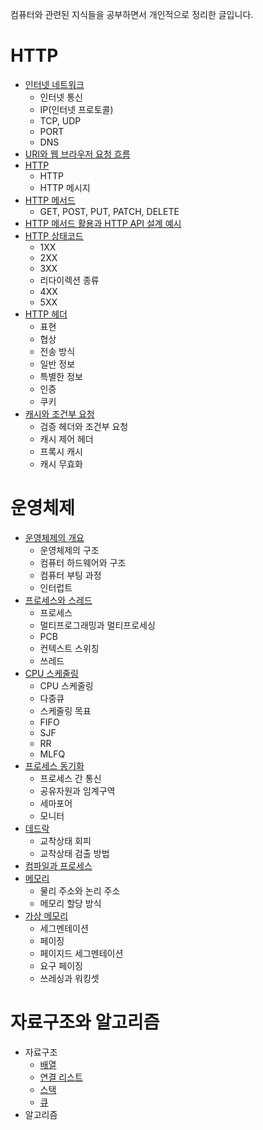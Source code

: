 컴퓨터와 관련된 지식들을 공부하면서 개인적으로 정리한 글입니다.

# HTTP
- [인터넷 네트워크](https://github.com/skcy1515/Programming-Study/tree/main/Computer%20Knowledge/HTTP/Internet%20Network)
  - 인터넷 통신
  - IP(인터넷 프로토콜)
  - TCP, UDP
  - PORT
  - DNS
- [URI와 웹 브라우저 요청 흐름](https://github.com/skcy1515/Programming-Study/tree/main/Computer%20Knowledge/HTTP/URI)
- [HTTP](https://github.com/skcy1515/Programming-Study/tree/main/Computer%20Knowledge/HTTP/HTTP)
  - HTTP
  - HTTP 메시지
- [HTTP 메서드](https://github.com/skcy1515/Programming-Study/tree/main/Computer%20Knowledge/HTTP/HTTP%20Method)
  - GET, POST, PUT, PATCH, DELETE
- [HTTP 메서드 활용과 HTTP API 설계 예시](https://github.com/skcy1515/Programming-Study/tree/main/Computer%20Knowledge/HTTP/HTTP%20Method%20Uses)
- [HTTP 상태코드](https://github.com/skcy1515/Programming-Study/tree/main/Computer%20Knowledge/HTTP/HTTP%20Status)
  - 1XX
  - 2XX
  - 3XX
  - 리다이렉션 종류
  - 4XX
  - 5XX
- [HTTP 헤더](https://github.com/skcy1515/Programming-Study/tree/main/Computer%20Knowledge/HTTP/HTTP%20Header)
  - 표현
  - 협상
  - 전송 방식
  - 일반 정보
  - 특별한 정보
  - 인증
  - 쿠키
- [캐시와 조건부 요청](https://github.com/skcy1515/Programming-Study/tree/main/Computer%20Knowledge/HTTP/Cache)
  - 검증 헤더와 조건부 요청
  - 캐시 제어 헤더
  - 프록시 캐시
  - 캐시 무효화

# 운영체제
- [운영체제의 개요](https://github.com/skcy1515/Programming-Study/tree/main/Computer%20Knowledge/Operating%20System)
  - 운영체제의 구조
  - 컴퓨터 하드웨어와 구조
  - 컴퓨터 부팅 과정
  - 인터럽트
- [프로세스와 스레드](https://github.com/skcy1515/Programming-Study/tree/main/Computer%20Knowledge/Operating%20System/process%20and%20thread)
  - 프로세스
  - 멀티프로그래밍과 멀티프로세싱
  - PCB
  - 컨텍스트 스위칭
  - 쓰레드
- [CPU 스케줄링](https://github.com/skcy1515/Programming-Study/tree/main/Computer%20Knowledge/Operating%20System/CPU%20Scheduling)
  - CPU 스케줄링
  - 다중큐
  - 스케줄링 목표
  - FIFO
  - SJF
  - RR
  - MLFQ
- [프로세스 동기화](https://github.com/skcy1515/Programming-Study/tree/main/Computer%20Knowledge/Operating%20System/Process%20Synchronization)
  - 프로세스 간 통신
  - 공유자원과 임계구역
  - 세마포어
  - 모니터
- [데드락](https://github.com/skcy1515/Programming-Study/tree/main/Computer%20Knowledge/Operating%20System/Deadlock)
  - 교착상태 회피
  - 교착상태 검출 방법
- [컴파일과 프로세스](https://github.com/skcy1515/Programming-Study/tree/main/Computer%20Knowledge/Operating%20System/Compile%20and%20Process)
- [메모리](https://github.com/skcy1515/Programming-Study/tree/main/Computer%20Knowledge/Operating%20System/Memory)
  - 물리 주소와 논리 주소
  - 메모리 할당 방식
- [가상 메모리](https://github.com/skcy1515/Programming-Study/tree/main/Computer%20Knowledge/Operating%20System/Virtual%20Memory)
  - 세그멘테이션
  - 페이징
  - 페이지드 세그멘테이션
  - 요구 페이징
  - 쓰레싱과 워킹셋

# 자료구조와 알고리즘
- 자료구조
  - [배열](https://github.com/skcy1515/Programming-Study/tree/main/Computer%20Knowledge/Data-Structure%20%26%20Algorithm/Data%20Structure/Array)
  - [연결 리스트](https://github.com/skcy1515/Programming-Study/tree/main/Computer%20Knowledge/Data-Structure%20%26%20Algorithm/Data%20Structure/Linked%20list)
  - [스택](https://github.com/skcy1515/Programming-Study/tree/main/Computer%20Knowledge/Data-Structure%20%26%20Algorithm/Data%20Structure/Stack)
  - [큐](https://github.com/skcy1515/Programming-Study/tree/main/Computer%20Knowledge/Data-Structure%20%26%20Algorithm/Data%20Structure/Queue)
- 알고리즘
